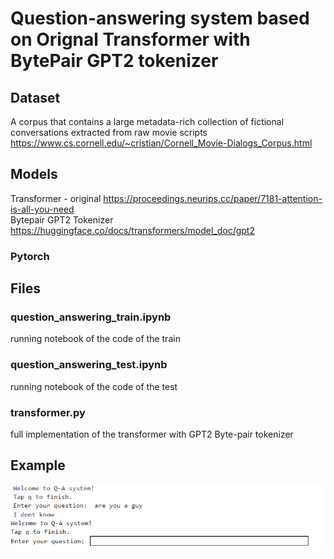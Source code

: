 # Question-answering system based on Orignal Transformer with BytePair GPT2 tokenizer

## Dataset
A corpus that contains a large metadata-rich collection of fictional conversations extracted from raw movie scripts <br>
<a> https://www.cs.cornell.edu/~cristian/Cornell_Movie-Dialogs_Corpus.html </a>

## Models
Transformer - original
<a> https://proceedings.neurips.cc/paper/7181-attention-is-all-you-need </a>
<br>
Bytepair GPT2 Tokenizer
<a> https://huggingface.co/docs/transformers/model_doc/gpt2 </a>

### Pytorch

## Files
### question_answering_train.ipynb
running notebook of the code of the train
### question_answering_test.ipynb
running notebook of the code of the test
### transformer.py
full implementation of the transformer with GPT2 Byte-pair tokenizer

## Example
![alt tag](https://github.com/orel1212/Portfolio/blob/main/Deep%20Learning/Transformers/NLP_Sequence_modeling_Original_Transformer/example.png)

